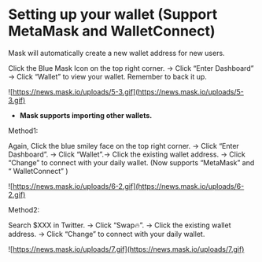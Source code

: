 # Setting up your wallet (Support MetaMask and WalletConnect)

Mask will automatically create a new wallet address for new users. 

Click the Blue Mask Icon on the top right corner. → Click “Enter Dashboard” → Click “Wallet” to view your wallet. Remember to back it up.

![https://news.mask.io/uploads/5-3.gif](https://news.mask.io/uploads/5-3.gif)

- **Mask supports importing other wallets.**

Method1:

Again, Click the blue smiley face on the top right corner. → Click “Enter Dashboard”. → Click “Wallet”.→ Click the existing wallet address. → Click “Change” to connect with your daily wallet. (Now supports “MetaMask” and “ WalletConnect” )

![https://news.mask.io/uploads/6-2.gif](https://news.mask.io/uploads/6-2.gif)

Method2:

Search $XXX in Twitter. → Click “Swap🔥”. → Click the existing wallet address. → Click “Change” to connect with your daily wallet.

![https://news.mask.io/uploads/7.gif](https://news.mask.io/uploads/7.gif)